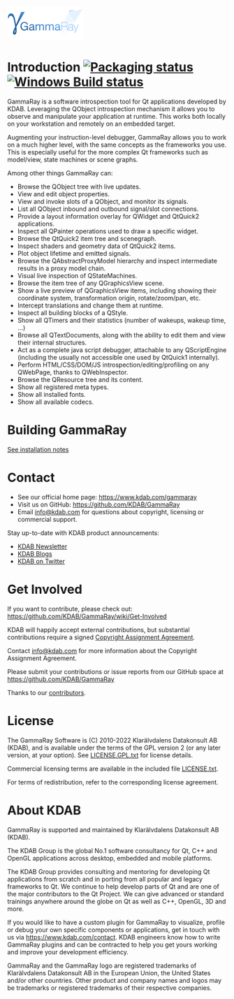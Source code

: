 # <a name="title"></a> [![Logo](ui/resources/gammaray/ui/light/pixmaps/gammaray-trademark.png)](https://www.kdab.com/gammaray)

Introduction [![Packaging status](https://repology.org/badge/tiny-repos/gammaray.svg)](https://repology.org/metapackage/gammaray) [![Windows Build status](https://ci.appveyor.com/api/projects/status/bff5abu59vm3i73x/branch/master?svg=true)](https://ci.appveyor.com/project/KDAB/gammaray/branch/master)
=======

GammaRay is a software introspection tool for Qt applications developed by KDAB.
Leveraging the QObject introspection mechanism it allows you to observe and
manipulate your application at runtime. This works both locally on your
workstation and remotely on an embedded target.

Augmenting your instruction-level debugger, GammaRay allows you to work on a
much higher level, with the same concepts as the frameworks you use. This is
especially useful for the more complex Qt frameworks such as model/view, state
machines or scene graphs.

Among other things GammaRay can:

 * Browse the QObject tree with live updates.
 * View and edit object properties.
 * View and invoke slots of a QObject, and monitor its signals.
 * List all QObject inbound and outbound signal/slot connections.
 * Provide a layout information overlay for QWidget and QtQuick2 applications.
 * Inspect all QPainter operations used to draw a specific widget.
 * Browse the QtQuick2 item tree and scenegraph.
 * Inspect shaders and geometry data of QtQuick2 items.
 * Plot object lifetime and emitted signals.
 * Browse the QAbstractProxyModel hierarchy and inspect intermediate
   results in a proxy model chain.
 * Visual live inspection of QStateMachines.
 * Browse the item tree of any QGraphicsView scene.
 * Show a live preview of QGraphicsView items, including showing their coordinate system,
   transformation origin, rotate/zoom/pan, etc.
 * Intercept translations and change them at runtime.
 * Inspect all building blocks of a QStyle.
 * Show all QTimers and their statistics (number of wakeups, wakeup time, ...)
 * Browse all QTextDocuments, along with the ability to edit them and view
   their internal structures.
 * Act as a complete java script debugger, attachable to any QScriptEngine
  (including the usually not accessible one used by QtQuick1 internally).
 * Perform HTML/CSS/DOM/JS introspection/editing/profiling on any QWebPage,
   thanks to QWebInspector.
 * Browse the QResource tree and its content.
 * Show all registered meta types.
 * Show all installed fonts.
 * Show all available codecs.

Building GammaRay
=================

[See installation notes](INSTALL.md)

Contact
=======
* See our official home page: https://www.kdab.com/gammaray
* Visit us on GitHub: https://github.com/KDAB/GammaRay
* Email info@kdab.com for questions about copyright, licensing or commercial support.

Stay up-to-date with KDAB product announcements:

* [KDAB Newsletter](https://news.kdab.com)
* [KDAB Blogs](https://www.kdab.com/category/blogs)
* [KDAB on Twitter](https://twitter.com/KDABQt)

Get Involved
============
If you want to contribute, please check out: https://github.com/KDAB/GammaRay/wiki/Get-Involved

KDAB will happily accept external contributions, but substantial contributions require
a signed [Copyright Assignment Agreement](docs/GammaRay-CopyrightAssignmentForm.pdf).

Contact info@kdab.com for more information about the Copyright Assignment Agreement.

Please submit your contributions or issue reports from our GitHub space at
https://github.com/KDAB/GammaRay

Thanks to our [contributors](CONTRIBUTORS.txt).

License
=======
The GammaRay Software is (C) 2010-2022 Klarälvdalens Datakonsult AB (KDAB),
and is available under the terms of the GPL version 2 (or any later version,
at your option).  See [LICENSE.GPL.txt](LICENSE.GPL.txt) for license details.

Commercial licensing terms are available in the included file [LICENSE.txt](LICENSE.txt).

For terms of redistribution, refer to the corresponding license agreement.

About KDAB
==========
GammaRay is supported and maintained by Klarälvdalens Datakonsult AB (KDAB).

The KDAB Group is the global No.1 software consultancy for Qt, C++ and
OpenGL applications across desktop, embedded and mobile platforms.

The KDAB Group provides consulting and mentoring for developing Qt applications
from scratch and in porting from all popular and legacy frameworks to Qt.
We continue to help develop parts of Qt and are one of the major contributors
to the Qt Project. We can give advanced or standard trainings anywhere
around the globe on Qt as well as C++, OpenGL, 3D and more.

If you would like to have a custom plugin for GammaRay to visualize, profile
or debug your own specific components or applications, get in touch with us
via https://www.kdab.com/contact.  KDAB engineers know how to write GammaRay
plugins and can be contracted to help you get yours working and improve your
development efficiency.

GammaRay and the GammaRay logo are registered trademarks of Klarälvdalens Datakonsult AB
in the European Union, the United States and/or other countries.  Other product and
company names and logos may be trademarks or registered trademarks of their respective companies.
